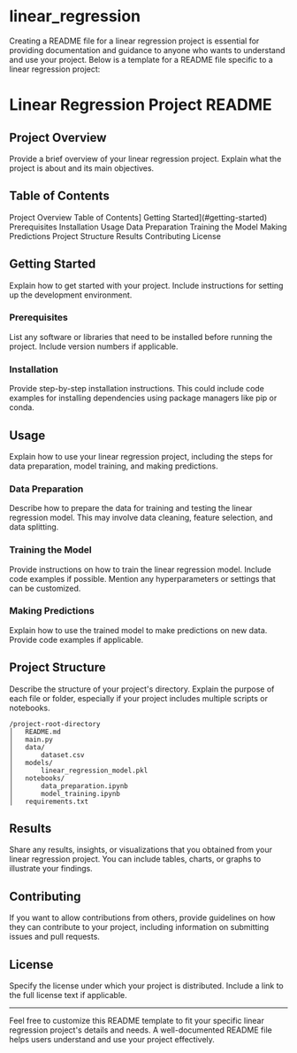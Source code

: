 # linear_regression
Creating a README file for a linear regression project is essential for providing documentation and guidance to anyone who wants to understand and use your project. 
Below is a template for a README file specific to a linear regression project:

# Linear Regression Project README

## Project Overview

Provide a brief overview of your linear regression project. Explain what the project is about and its main objectives.

## Table of Contents

Project Overview
 Table of Contents]
  Getting Started](#getting-started)
  Prerequisites
  Installation
  Usage
  Data Preparation
  Training the Model
  Making Predictions
  Project Structure
  Results
  Contributing
  License

## Getting Started

Explain how to get started with your project. Include instructions for setting up the development environment.

### Prerequisites

List any software or libraries that need to be installed before running the project. Include version numbers if applicable.

### Installation

Provide step-by-step installation instructions. This could include code examples for installing dependencies using package managers like pip or conda.

## Usage

Explain how to use your linear regression project, including the steps for data preparation, model training, and making predictions.

### Data Preparation

Describe how to prepare the data for training and testing the linear regression model. This may involve data cleaning, feature selection, and data splitting.

### Training the Model

Provide instructions on how to train the linear regression model. Include code examples if possible. Mention any hyperparameters or settings that can be customized.

### Making Predictions

Explain how to use the trained model to make predictions on new data. Provide code examples if applicable.

## Project Structure

Describe the structure of your project's directory. Explain the purpose of each file or folder, especially if your project includes multiple scripts or notebooks.

```
/project-root-directory
│   README.md
│   main.py
│   data/
│       dataset.csv
│   models/
│       linear_regression_model.pkl
│   notebooks/
│       data_preparation.ipynb
│       model_training.ipynb
│   requirements.txt
```

## Results

Share any results, insights, or visualizations that you obtained from your linear regression project. You can include tables, charts, or graphs to illustrate your findings.

## Contributing

If you want to allow contributions from others, provide guidelines on how they can contribute to your project, including information on submitting issues and pull requests.

## License

Specify the license under which your project is distributed. Include a link to the full license text if applicable.

---

Feel free to customize this README template to fit your specific linear regression project's details and needs. A well-documented README file helps users understand and use your project effectively.
